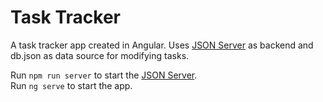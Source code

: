 # Task Tracker

A task tracker app created in Angular. Uses [JSON Server](https://www.npmjs.com/package/json-server) as backend and db.json as data source for modifying tasks.

Run `npm run server` to start the [JSON Server](https://www.npmjs.com/package/json-server).<br />
Run `ng serve` to start the app.

